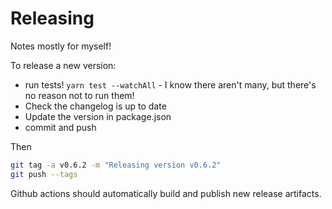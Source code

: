 # Releasing

Notes mostly for myself!

To release a new version:

* run tests! `yarn test --watchAll` - I know there aren't many, but there's no reason not to run them!
* Check the changelog is up to date
* Update the version in package.json
* commit and push

Then

```sh
git tag -a v0.6.2 -m "Releasing version v0.6.2"
git push --tags
```

Github actions should automatically build and publish new release artifacts.